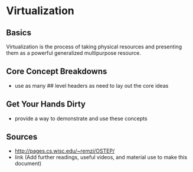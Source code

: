 # Virtualization

## Basics
Virtualization is the process of taking physical resources and presenting them as a powerful generalized multipurpose resource.

## Core Concept Breakdowns
 - use as many ## level headers as need to lay out the core ideas

## Get Your Hands Dirty
 - provide a way to demonstrate and use these concepts

## Sources
 - http://pages.cs.wisc.edu/~remzi/OSTEP/
 - link
(Add further readings, useful videos, and material use to make this document)